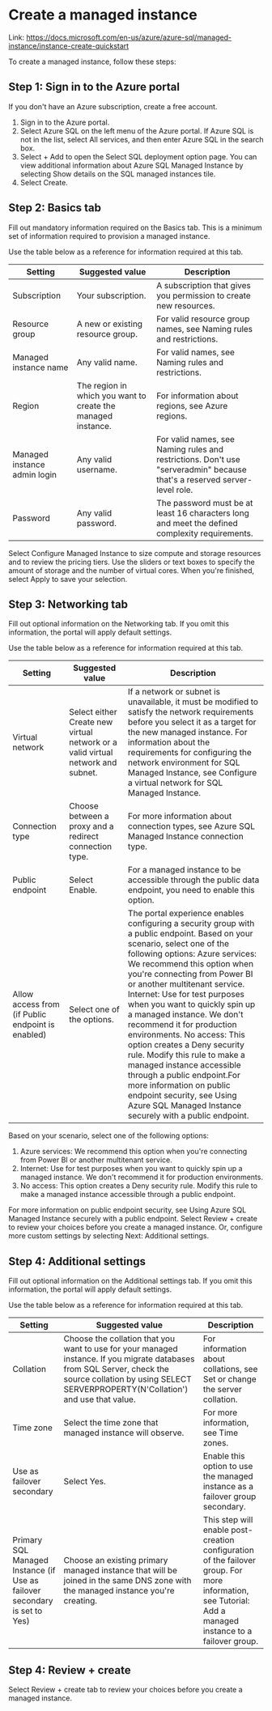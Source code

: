 # Create a managed instance

Link: <https://docs.microsoft.com/en-us/azure/azure-sql/managed-instance/instance-create-quickstart>

To create a managed instance, follow these steps:

## Step 1: Sign in to the Azure portal

If you don't have an Azure subscription, create a free account.

1. Sign in to the Azure portal.
2. Select Azure SQL on the left menu of the Azure portal. If Azure SQL is not in the list, select All services, and then enter Azure SQL in the search box.
3. Select + Add to open the Select SQL deployment option page. You can view additional information about Azure SQL Managed Instance by selecting Show details on the SQL managed instances tile.
4. Select Create.

## Step 2: Basics tab

Fill out mandatory information required on the Basics tab. This is a minimum set of information required to
provision a managed instance.

Use the table below as a reference for information required at this tab.

| Setting                      | Suggested value                                              | Description                                                                                                              |
| ---------------------------- | ------------------------------------------------------------ | ------------------------------------------------------------------------------------------------------------------------ |
| Subscription                 | Your subscription.                                           | A subscription that gives you permission to create new resources.                                                        |
| Resource group               | A new or existing resource group.                            | For valid resource group names, see Naming rules and restrictions.                                                       |
| Managed instance name        | Any valid name.                                              | For valid names, see Naming rules and restrictions.                                                                      |
| Region                       | The region in which you want to create the managed instance. | For information about regions, see Azure regions.                                                                        |
| Managed instance admin login | Any valid username.                                          | For valid names, see Naming rules and restrictions. Don't use "serveradmin" because that's a reserved server-level role. |
| Password                     | Any valid password.                                          | The password must be at least 16 characters long and meet the defined complexity requirements.                           |

Select Configure Managed Instance to size compute and storage resources and to review the pricing tiers. Use the sliders or text boxes to specify the amount of storage and the number of virtual cores. When you're finished, select Apply to save your selection.

## Step 3: Networking tab

Fill out optional information on the Networking tab. If you omit this information, the portal will apply default settings.

Use the table below as a reference for information required at this tab.

| Setting                                           | Suggested value                                                                 | Description                                                                                                                                                                                                                                                                                                                                                                                                                                                                                                                                                                                                                                                         |
| ------------------------------------------------- | ------------------------------------------------------------------------------- | ------------------------------------------------------------------------------------------------------------------------------------------------------------------------------------------------------------------------------------------------------------------------------------------------------------------------------------------------------------------------------------------------------------------------------------------------------------------------------------------------------------------------------------------------------------------------------------------------------------------------------------------------------------------- |
| Virtual network                                   | Select either Create new virtual network or a valid virtual network and subnet. | If a network or subnet is unavailable, it must be modified to satisfy the network requirements before you select it as a target for the new managed instance. For information about the requirements for configuring the network environment for SQL Managed Instance, see Configure a virtual network for SQL Managed Instance.                                                                                                                                                                                                                                                                                                                                    |
| Connection type                                   | Choose between a proxy and a redirect connection type.                          | For more information about connection types, see Azure SQL Managed Instance connection type.                                                                                                                                                                                                                                                                                                                                                                                                                                                                                                                                                                        |
| Public endpoint                                   | Select Enable.                                                                  | For a managed instance to be accessible through the public data endpoint, you need to enable this option.                                                                                                                                                                                                                                                                                                                                                                                                                                                                                                                                                           |
| Allow access from (if Public endpoint is enabled) | Select one of the options.                                                      | The portal experience enables configuring a security group with a public endpoint. Based on your scenario, select one of the following options: Azure services: We recommend this option when you're connecting from Power BI or another multitenant service. Internet: Use for test purposes when you want to quickly spin up a managed instance. We don't recommend it for production environments. No access: This option creates a Deny security rule. Modify this rule to make a managed instance accessible through a public endpoint.For more information on public endpoint security, see Using Azure SQL Managed Instance securely with a public endpoint. |

Based on your scenario, select one of the following options:

1. Azure services: We recommend this option when you're connecting from Power BI or another multitenant service.
2. Internet: Use for test purposes when you want to quickly spin up a managed instance. We don't recommend it for production environments.
3. No access: This option creates a Deny security rule. Modify this rule to make a managed instance accessible through a public endpoint.

For more information on public endpoint security, see Using Azure SQL Managed Instance securely with a public endpoint.
Select Review + create to review your choices before you create a managed instance. Or, configure more custom settings by selecting Next: Additional settings.

## Step 4: Additional settings

Fill out optional information on the Additional settings tab. If you omit this information, the portal will apply default settings.

Use the table below as a reference for information required at this tab.

| Setting                                                                   | Suggested value                                                                                                                                                                                            | Description                                                                                                                                              |
| ------------------------------------------------------------------------- | ---------------------------------------------------------------------------------------------------------------------------------------------------------------------------------------------------------- | -------------------------------------------------------------------------------------------------------------------------------------------------------- |
| Collation                                                                 | Choose the collation that you want to use for your managed instance. If you migrate databases from SQL Server, check the source collation by using SELECT SERVERPROPERTY(N'Collation') and use that value. | For information about collations, see Set or change the server collation.                                                                                |
| Time zone                                                                 | Select the time zone that managed instance will observe.                                                                                                                                                   | For more information, see Time zones.                                                                                                                    |
| Use as failover secondary                                                 | Select Yes.                                                                                                                                                                                                | Enable this option to use the managed instance as a failover group secondary.                                                                            |
| Primary SQL Managed Instance (if Use as failover secondary is set to Yes) | Choose an existing primary managed instance that will be joined in the same DNS zone with the managed instance you're creating.                                                                            | This step will enable post-creation configuration of the failover group. For more information, see Tutorial: Add a managed instance to a failover group. |

## Step 4: Review + create

Select Review + create tab to review your choices before you create a managed instance.
